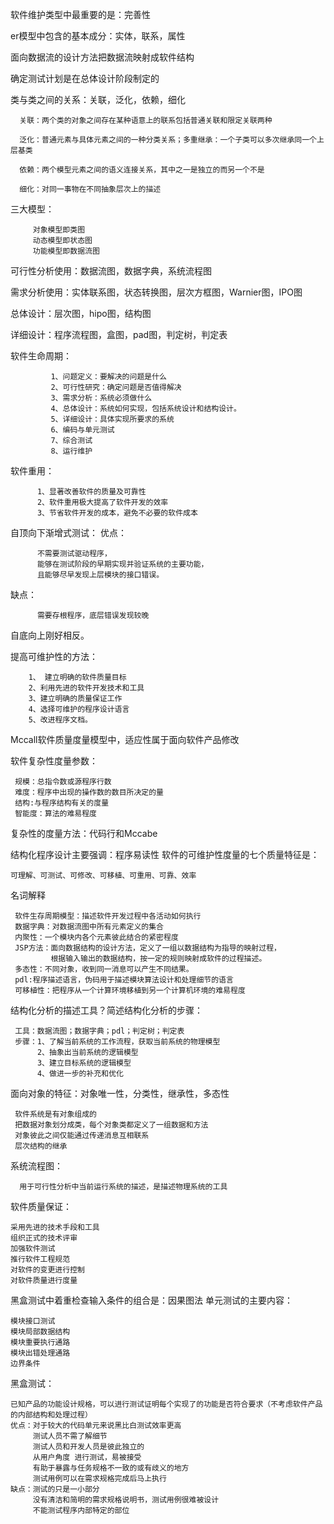 软件维护类型中最重要的是：完善性

er模型中包含的基本成分：实体，联系，属性

面向数据流的设计方法把数据流映射成软件结构

确定测试计划是在总体设计阶段制定的

类与类之间的关系：关联，泛化，依赖，细化

      关联：两个类的对象之间存在某种语意上的联系包括普通关联和限定关联两种
      
      泛化：普通元素与具体元素之间的一种分类关系；多重继承：一个子类可以多次继承同一个上层基类
  
      依赖：两个模型元素之间的语义连接关系，其中之一是独立的而另一个不是
  
      细化：对同一事物在不同抽象层次上的描述
  
三大模型：

         对象模型即类图
         动态模型即状态图
         功能模型即数据流图
         
可行性分析使用：数据流图，数据字典，系统流程图

需求分析使用：实体联系图，状态转换图，层次方框图，Warnier图，IPO图

总体设计：层次图，hipo图，结构图

详细设计：程序流程图，盒图，pad图，判定树，判定表

软件生命周期：

             1、问题定义：要解决的问题是什么
             2、可行性研究：确定问题是否值得解决
             3、需求分析：系统必须做什么
             4、总体设计：系统如何实现，包括系统设计和结构设计。
             5、详细设计：具体实现所要求的系统
             6、编码与单元测试
             7、综合测试
             8、运行维护
 软件重用：
             
          1、显著改善软件的质量及可靠性   
          2、软件重用极大提高了软件开发的效率
          3、节省软件开发的成本，避免不必要的软件成本
自顶向下渐增式测试：
    优点：
    
          不需要测试驱动程序，
          能够在测试阶段的早期实现并验证系统的主要功能，
          且能够尽早发现上层模块的接口错误。
   缺点：
          
          需要存根程序，底层错误发现较晚
 自底向上刚好相反。
 
 提高可维护性的方法：
        
        1、 建立明确的软件质量目标
        2、利用先进的软件开发技术和工具
        3、建立明确的质量保证工作
        4、选择可维护的程序设计语言
        5、改进程序文档。
  Mccall软件质量度量模型中，适应性属于面向软件产品修改
  
  软件复杂性度量参数：
     
     规模：总指令数或源程序行数
     难度：程序中出现的操作数的数目所决定的量
     结构:与程序结构有关的度量
     智能度：算法的难易程度

复杂性的度量方法：代码行和Mccabe

   结构化程序设计主要强调：程序易读性
   软件的可维护性度量的七个质量特征是：
    
    可理解、可测试、可修改、可移植、可重用、可靠、效率
名词解释
     
     软件生存周期模型：描述软件开发过程中各活动如何执行
     数据字典：对数据流图中所有元素定义的集合
     内聚性：一个模块内各个元素彼此结合的紧密程度
     JSP方法：面向数据结构的设计方法，定义了一组以数据结构为指导的映射过程，
             根据输入输出的数据结构，按一定的规则映射成软件的过程描述。
     多态性：不同对象，收到同一消息可以产生不同结果。
     pdl:程序描述语言，伪码用于描述模块算法设计和处理细节的语言
     可移植性：把程序从一个计算环境移植到另一个计算机环境的难易程度
结构化分析的描述工具？简述结构化分析的步骤：

     工具：数据流图；数据字典；pdl；判定树；判定表
     步骤：1、了解当前系统的工作流程，获取当前系统的物理模型
          2、抽象出当前系统的逻辑模型
          3、建立目标系统的逻辑模型
          4、做进一步的补充和优化
面向对象的特征：对象唯一性，分类性，继承性，多态性

     软件系统是有对象组成的
     把数据对象划分成类，每个对象类都定义了一组数据和方法
     对象彼此之间仅能通过传递消息互相联系
     层次结构的继承
系统流程图：
      
      用于可行性分析中当前运行系统的描述，是描述物理系统的工具
软件质量保证：
    
    采用先进的技术手段和工具
    组织正式的技术评审
    加强软件测试
    推行软件工程规范
    对软件的变更进行控制
    对软件质量进行度量
黑盒测试中着重检查输入条件的组合是：因果图法
单元测试的主要内容：
    
    模块接口测试
    模块局部数据结构
    模块重要执行通路
    模块出错处理通路
    边界条件
    
黑盒测试：
    
    已知产品的功能设计规格，可以进行测试证明每个实现了的功能是否符合要求（不考虑软件产品的内部结构和处理过程）
    优点：对于较大的代码单元来说黑比白测试效率更高
         测试人员不需了解细节
         测试人员和开发人员是彼此独立的
         从用户角度 进行测试，易被接受
         有助于暴露与任务规格不一致的或有歧义的地方
         测试用例可以在需求规格完成后马上执行
    缺点：测试的只是一小部分
         没有清洁和简明的需求规格说明书，测试用例很难被设计
         不能测试程序内部特定的部位
          
